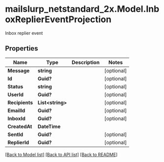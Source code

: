 # mailslurp_netstandard_2x.Model.InboxReplierEventProjection
Inbox replier event

## Properties

Name | Type | Description | Notes
------------ | ------------- | ------------- | -------------
**Message** | **string** |  | [optional] 
**Id** | **Guid?** |  | [optional] 
**Status** | **string** |  | [optional] 
**UserId** | **Guid?** |  | [optional] 
**Recipients** | **List&lt;string&gt;** |  | [optional] 
**EmailId** | **Guid?** |  | [optional] 
**InboxId** | **Guid?** |  | [optional] 
**CreatedAt** | **DateTime** |  | 
**SentId** | **Guid?** |  | [optional] 
**ReplierId** | **Guid?** |  | [optional] 

[[Back to Model list]](../README#documentation-for-models) [[Back to API list]](../README#documentation-for-api-endpoints) [[Back to README]](../README)

